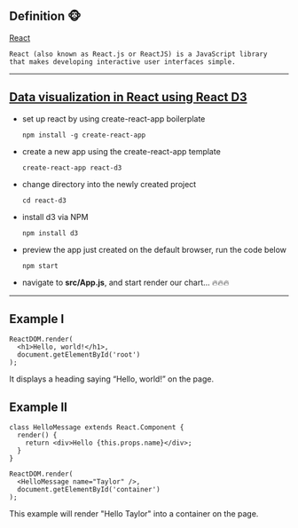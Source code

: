 ## Definition :monkey_face:
[React](https://reactjs.org/)

    React (also known as React.js or ReactJS) is a JavaScript library 
    that makes developing interactive user interfaces simple.

----
## [Data visualization in React using React D3](https://blog.logrocket.com/data-visualization-in-react-using-react-d3-c35835af16d0)

- set up react by using create-react-app boilerplate 

      npm install -g create-react-app
- create a new app using the create-react-app template

      create-react-app react-d3
- change directory into the newly created project
      
      cd react-d3
- install d3 via NPM

      npm install d3
- preview the app just created on the default browser, run the code below

      npm start
- navigate to **src/App.js**, and start render our chart...
:fire::fire::fire:
----
## Example I
    ReactDOM.render(
      <h1>Hello, world!</h1>,
      document.getElementById('root')
    );
It displays a heading saying “Hello, world!” on the page.    
## Example II
    class HelloMessage extends React.Component {
      render() {
        return <div>Hello {this.props.name}</div>;
      }
    }

    ReactDOM.render(
      <HelloMessage name="Taylor" />,
      document.getElementById('container')
    );
This example will render "Hello Taylor" into a container on the page.    
